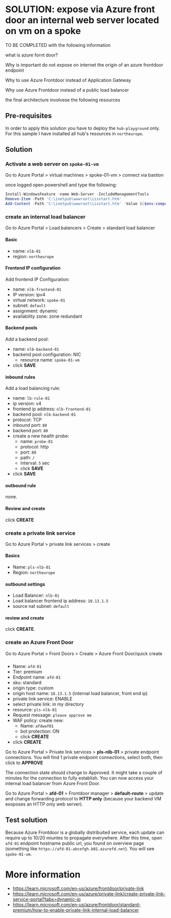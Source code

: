 # SOLUTION: expose via Azure front door an internal web server located on vm on a spoke

TO BE COMPLETED with the following information


what is azure fornt door?

Why is important do not expose on internet the origin of an azure frontdoor endpoint

Why to use Azure Frontdoor instead of Application Gateway

Why use Azure Frontdoor instead of a public load balancer

the final architecture involvese the following resources

## Pre-requisites

In order to apply this solution you have to deploy the `hub-playground` only. 
For this sample I have installed all hub's resources in `northeurope`.

## Solution

### Activate a web server on `spoke-01-vm`

Go to Azure Portal > virtual machines > spoke-01-vm > connect via bastion

once logged open powershell and type the following:

``` powershell
Install-WindowsFeature -name Web-Server -IncludeManagementTools
Remove-Item -Path 'C:\inetpub\wwwroot\iisstart.htm'
Add-Content -Path 'C:\inetpub\wwwroot\iisstart.htm' -Value $($env:computername)
```

### create an internal load balancer

Go to Azure Portal > Load balancers > Create > standard load balancer

#### Basic
* name: `nlb-01`
* region: `northeurope`

#### Frontend IP configuration

Add frontend IP Configuration:
* name: `nlb-frontend-01`
* IP version: ipv4
* virtual network: `spoke-01`
* subnet: `default`
* assignment: dynamic
* availability zone: zone redundant


#### Backend pools

Add a backend pool: 
* name: `nlb-backend-01`
* backend pool configuration: NIC
  * resource name: `spoke-01-vm`
* click **SAVE**

#### inbound rules

Add a load balancing rule:

* name: `lb-rule-01`
* ip version: v4
* frontend ip address: `nlb-frontend-01`
* backend pool: `nlb-backend-01`
* protocol: TCP
* inbound port: `80`
* backend port: `80`
* create a new health probe:
  * name: `probe-01`
  * protocol: http
  * port: `80`
  * path: `/`
  * interval: `5` sec
  * click **SAVE**
* click **SAVE**

#### outbound rule

none.

#### Review and create

click **CREATE**

### create a private link service

Go to Azure Portal > private link services > create

#### Basics
* Name: `pls-nlb-01`
* Region: `northeurope`

#### outbound settings
* Load Balancer: `nlb-01`
* Load balancer frontend ip address: `10.13.1.5`
* source nat subnet: `default`

#### review and create
click **CREATE**.

### create an Azure Front Door

Go to Azure Portal > Front Doors > Create > Azure Front Door/quick create

###
* Name: `afd-01`
* Tier: premium
* Endpoint name: `afd-01`
* sku: standard
* origin type: custom
* origin host name: `10.13.1.5` (internal load balancer, front end ip)
* private link service: ENABLE
* select private link: in my directory
* resource: `pls-nlb-01`
* Request message: `please approve me`
* WAF policy: create new:
  * Name: `afdwaf01`
  * bot protection: ON
  * click **CREATE**
* click **CREATE**

Go to Azure Portal > Private link services > **pls-nlb-01** > private endpoint connections. 
You will find 1 private endpoint connections, select both, then click to **APPROVE**

The connection state should change to Approved. It might take a couple of minutes for the connection to fully establish. 
You can now access your internal load balancer from Azure Front Door.

Go to Azure Portal > **afd-01** > Frontdoor manager > **default-route** > update and change forwarding protocol to **HTTP only** (because your backend VM exoposes an HTTP only web server).

## Test solution
Because Azure Frontdoor is a globally distribuited service, each update can require up to 10/20 miuntes to propagate everywhere. After this time,  open `afd-01` endpoint hostname public url, you found on overview page (something like `https://afd-01-abcefgh.b01.azurefd.net`). You will see `spoke-01-vm`.

# More information

* <https://learn.microsoft.com/en-us/azure/frontdoor/private-link>
* <https://learn.microsoft.com/en-us/azure/private-link/create-private-link-service-portal?tabs=dynamic-ip>
* <https://learn.microsoft.com/en-us/azure/frontdoor/standard-premium/how-to-enable-private-link-internal-load-balancer>